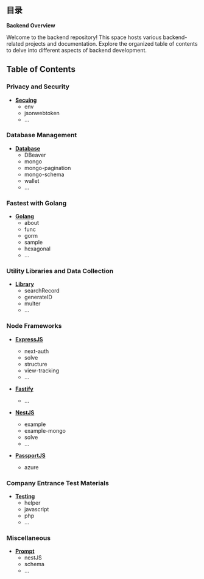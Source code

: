 ## 目录

**Backend Overview**

Welcome to the backend repository! This space hosts various backend-related projects and documentation. Explore the organized table of contents to delve into different aspects of backend development.

## Table of Contents

### Privacy and Security

- [**Secuing**](https://github.com/989x/backend/tree/main/secuing)
    - env
    - jsonwebtoken
    - ...

### Database Management

- [**Database**](https://github.com/989x/backend/tree/main/database)
    - DBeaver
    - mongo
    - mongo-pagination
    - mongo-schema
    - wallet
    - ...

### Fastest with Golang

- [**Golang**](https://github.com/989x/backend/tree/main/golang)
    - about
    - func
    - gorm
    - sample
    - hexagonal
    - ...

### Utility Libraries and Data Collection

- [**Library**](https://github.com/989x/backend/tree/main/libs)
    - searchRecord
    - generateID
    - multer
    - ...

### Node Frameworks

- [**ExpressJS**](https://github.com/989x/backend/tree/main/node-express)
    - next-auth
    - solve
    - structure
    - view-tracking
    - ...
- [**Fastify**](https://github.com/989x/backend/tree/main/node-fastify)
    - ...
- [**NestJS**](https://github.com/989x/backend/tree/main/node-nest)
    - example
    - example-mongo
    - solve
    - ...

- [**PassportJS**](https://github.com/989x/backend/tree/main/node-passport)
    - azure

### Company Entrance Test Materials

- [**Testing**](https://github.com/989x/backend/tree/main/testing)
    - helper
    - javascript
    - php
    - ...

### Miscellaneous

- [**Prompt**](https://github.com/989x/backend/tree/main/prompt)
    - nestJS
    - schema
    - ...
